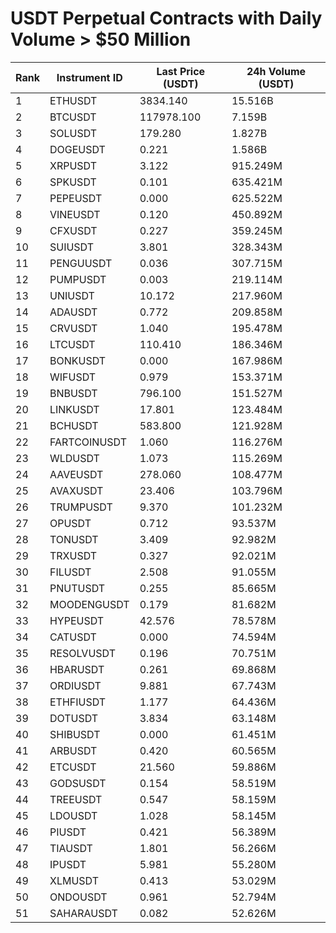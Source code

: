 # USDT Perpetual Contracts with Daily Volume > $50 Million

| Rank | Instrument ID | Last Price (USDT) | 24h Volume (USDT) |
|------|---------------|-------------------|-------------------|
| 1 | ETHUSDT | 3834.140 | 15.516B |
| 2 | BTCUSDT | 117978.100 | 7.159B |
| 3 | SOLUSDT | 179.280 | 1.827B |
| 4 | DOGEUSDT | 0.221 | 1.586B |
| 5 | XRPUSDT | 3.122 | 915.249M |
| 6 | SPKUSDT | 0.101 | 635.421M |
| 7 | PEPEUSDT | 0.000 | 625.522M |
| 8 | VINEUSDT | 0.120 | 450.892M |
| 9 | CFXUSDT | 0.227 | 359.245M |
| 10 | SUIUSDT | 3.801 | 328.343M |
| 11 | PENGUUSDT | 0.036 | 307.715M |
| 12 | PUMPUSDT | 0.003 | 219.114M |
| 13 | UNIUSDT | 10.172 | 217.960M |
| 14 | ADAUSDT | 0.772 | 209.858M |
| 15 | CRVUSDT | 1.040 | 195.478M |
| 16 | LTCUSDT | 110.410 | 186.346M |
| 17 | BONKUSDT | 0.000 | 167.986M |
| 18 | WIFUSDT | 0.979 | 153.371M |
| 19 | BNBUSDT | 796.100 | 151.527M |
| 20 | LINKUSDT | 17.801 | 123.484M |
| 21 | BCHUSDT | 583.800 | 121.928M |
| 22 | FARTCOINUSDT | 1.060 | 116.276M |
| 23 | WLDUSDT | 1.073 | 115.269M |
| 24 | AAVEUSDT | 278.060 | 108.477M |
| 25 | AVAXUSDT | 23.406 | 103.796M |
| 26 | TRUMPUSDT | 9.370 | 101.232M |
| 27 | OPUSDT | 0.712 | 93.537M |
| 28 | TONUSDT | 3.409 | 92.982M |
| 29 | TRXUSDT | 0.327 | 92.021M |
| 30 | FILUSDT | 2.508 | 91.055M |
| 31 | PNUTUSDT | 0.255 | 85.665M |
| 32 | MOODENGUSDT | 0.179 | 81.682M |
| 33 | HYPEUSDT | 42.576 | 78.578M |
| 34 | CATUSDT | 0.000 | 74.594M |
| 35 | RESOLVUSDT | 0.196 | 70.751M |
| 36 | HBARUSDT | 0.261 | 69.868M |
| 37 | ORDIUSDT | 9.881 | 67.743M |
| 38 | ETHFIUSDT | 1.177 | 64.436M |
| 39 | DOTUSDT | 3.834 | 63.148M |
| 40 | SHIBUSDT | 0.000 | 61.451M |
| 41 | ARBUSDT | 0.420 | 60.565M |
| 42 | ETCUSDT | 21.560 | 59.886M |
| 43 | GODSUSDT | 0.154 | 58.519M |
| 44 | TREEUSDT | 0.547 | 58.159M |
| 45 | LDOUSDT | 1.028 | 58.145M |
| 46 | PIUSDT | 0.421 | 56.389M |
| 47 | TIAUSDT | 1.801 | 56.266M |
| 48 | IPUSDT | 5.981 | 55.280M |
| 49 | XLMUSDT | 0.413 | 53.029M |
| 50 | ONDOUSDT | 0.961 | 52.794M |
| 51 | SAHARAUSDT | 0.082 | 52.626M |
